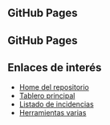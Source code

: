 ## GitHub Pages

## GitHub Pages

## Enlaces de interés
* [Home del repositorio](https://github.com/calebiin/parkapp)
* [Tablero principal](https://github.com/calebiin/parkapp/projects/1)
* [Listado de incidencias](https://github.com/calebiin/parkapp/issues)
* [Herramientas varias](https://github.com/calebiin/parkapp/wiki/Herramientas-varias)

